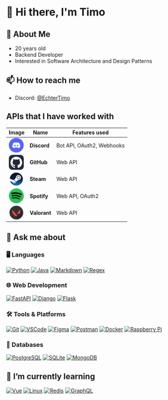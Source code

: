 # 👋 Hi there, I'm Timo

## 👀 About Me

- 20 years old
- Backend Developer
- Interested in Software Architecture and Design Patterns

## 📫 How to reach me

- Discord: [@EchterTimo](https://discordapp.com/users/EchterTimo.md)

## APIs that I have worked with

| Image                                                                                                     | Name         | Features used             |
|-----------------------------------------------------------------------------------------------------------|--------------|---------------------------|
| <img src="images/discord.svg" alt="discord" style="vertical-align: middle; width: 40px; height: 40px;">   | **Discord**  | Bot API, OAuth2, Webhooks |
| <img src="images/github.svg" alt="github" style="vertical-align: middle; width: 40px; height: 40px;">     | **GitHub**   | Web API                   |
| <img src="images/steam.svg" alt="steam" style="vertical-align: middle; width: 40px; height: 40px;">       | **Steam**    | Web API                   |
| <img src="images/spotify.svg" alt="spotify" style="vertical-align: middle; width: 40px; height: 40px;">   | **Spotify**  | Web API, OAuth2           |
| <img src="images/valorant.svg" alt="valorant" style="vertical-align: middle; width: 40px; height: 40px;"> | **Valorant** | Web API                   |

## 💬 Ask me about

### 🖥️ Languages

[![Python](https://skillicons.dev/icons?i=python)](https://vuejs.org/)
[![Java](https://skillicons.dev/icons?i=java)](https://www.java.com/)
[![Markdown](https://skillicons.dev/icons?i=md)](https://vuejs.org/)
[![Regex](https://skillicons.dev/icons?i=regex)](https://regex101.com/)

### 🌐 Web Development

[![FastAPI](https://skillicons.dev/icons?i=fastapi)](https://fastapi.tiangolo.com/)
[![Django](https://skillicons.dev/icons?i=django)](https://www.djangoproject.com/)
[![Flask](https://skillicons.dev/icons?i=flask)](https://flask.palletsprojects.com/en/2.3.x/)

### 🛠️ Tools & Platforms

[![Git](https://skillicons.dev/icons?i=git)](https://git-scm.com/)
[![VSCode](https://skillicons.dev/icons?i=vscode)](https://code.visualstudio.com/)
[![Figma](https://skillicons.dev/icons?i=figma)](https://www.figma.com/)
[![Postman](https://skillicons.dev/icons?i=postman)](https://www.postman.com/)
[![Docker](https://skillicons.dev/icons?i=docker)](https://www.docker.com/)
[![Raspberry Pi](https://skillicons.dev/icons?i=raspberrypi)](https://www.raspberrypi.org/)

### 💾 Databases

[![PostgreSQL](https://skillicons.dev/icons?i=postgres)](https://www.postgresql.org/)
[![SQLite](https://skillicons.dev/icons?i=sqlite)](https://www.sqlite.org/index.html)
[![MongoDB](https://skillicons.dev/icons?i=mongodb)](https://www.mongodb.com/)

## 🌱 I’m currently learning

[![Vue](https://skillicons.dev/icons?i=vue)](https://vuejs.org/)
[![Linux](https://skillicons.dev/icons?i=linux)](https://vuejs.org/)
[![Redis](https://skillicons.dev/icons?i=redis)](https://redis.io/)
[![GraphQL](https://skillicons.dev/icons?i=graphql)](https://graphql.org/)

